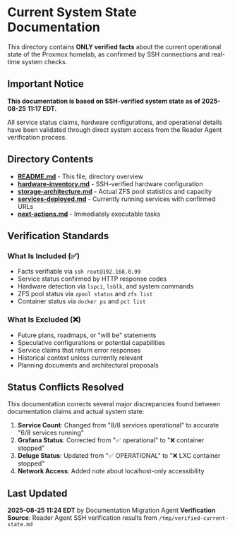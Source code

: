# Current System State Documentation

This directory contains **ONLY verified facts** about the current operational state of the Proxmox homelab, as confirmed by SSH connections and real-time system checks.

## Important Notice

**This documentation is based on SSH-verified system state as of 2025-08-25 11:17 EDT.**

All service status claims, hardware configurations, and operational details have been validated through direct system access from the Reader Agent verification process.

## Directory Contents

- **[README.md](README.md)** - This file, directory overview
- **[hardware-inventory.md](hardware-inventory.md)** - SSH-verified hardware configuration  
- **[storage-architecture.md](storage-architecture.md)** - Actual ZFS pool statistics and capacity
- **[services-deployed.md](services-deployed.md)** - Currently running services with confirmed URLs
- **[next-actions.md](next-actions.md)** - Immediately executable tasks

## Verification Standards

### What Is Included (✅)
- Facts verifiable via `ssh root@192.168.0.99`
- Service status confirmed by HTTP response codes
- Hardware detection via `lspci`, `lsblk`, and system commands  
- ZFS pool status via `zpool status` and `zfs list`
- Container status via `docker ps` and `pct list`

### What Is Excluded (❌)
- Future plans, roadmaps, or "will be" statements
- Speculative configurations or potential capabilities
- Service claims that return error responses
- Historical context unless currently relevant
- Planning documents and architectural proposals

## Status Conflicts Resolved

This documentation corrects several major discrepancies found between documentation claims and actual system state:

1. **Service Count**: Changed from "8/8 services operational" to accurate "6/8 services running"
2. **Grafana Status**: Corrected from "✅ operational" to "❌ container stopped"  
3. **Deluge Status**: Updated from "✅ OPERATIONAL" to "❌ LXC container stopped"
4. **Network Access**: Added note about localhost-only accessibility

## Last Updated

**2025-08-25 11:24 EDT** by Documentation Migration Agent
**Verification Source**: Reader Agent SSH verification results from `/tmp/verified-current-state.md`